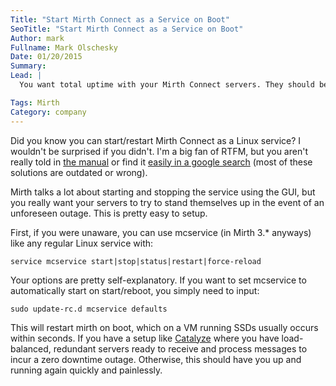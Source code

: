 ```yaml
---
Title: "Start Mirth Connect as a Service on Boot"
SeoTitle: "Start Mirth Connect as a Service on Boot"
Author: mark
Fullname: Mark Olschesky
Date: 01/20/2015
Summary: 
Lead: |
  You want total uptime with your Mirth Connect servers. They should be resilient to the problems that usually beleaguer the cloud. This includes arbitrary reboots. Arbitrary reboots are the currency of the cloud and you should be prepared for them.

Tags: Mirth
Category: company
---
```

Did you know you can start/restart Mirth Connect as a Linux service? I wouldn't be surprised if you didn't. I'm a big fan of RTFM, but you aren't really told in [the manual](http://info.mirth.com/rs/mirthnextgen/images/MConn_v3_0_1_UserGuide.pdf?mkt_tok=3RkMMJWWfF9wsRonuqzPZKXonjHpfsXw7OgvXrHr08Yy0EZ5VunJEUWy2YMHS9Q%2FcOedCQkZHblFnVgPS62nVakNqKEO) or find it [easily in a google search](https://www.google.com/webhp?sourceid=chrome-instant&ion=1&espv=2&es_th=1&ie=UTF-8#q=mirth%20connect%20linux%20service) (most of these solutions are outdated or wrong).

Mirth talks a lot about starting and stopping the service using the GUI, but you really want your servers to try to stand themselves up in the event of an unforeseen outage. This is pretty easy to setup.

First, if you were unaware, you can use mcservice (in Mirth 3.* anyways) like any regular Linux service with:

`service mcservice start|stop|status|restart|force-reload`

Your options are pretty self-explanatory. If you want to set mcservice to automatically start on start/reboot, you simply need to input:

`sudo update-rc.d mcservice defaults`

This will restart mirth on boot, which on a VM running SSDs usually occurs within seconds. If you have a setup like [Catalyze](https://catalyze.io/hl7) where you have load-balanced, redundant servers ready to receive and process messages to incur a zero downtime outage. Otherwise, this should have you up and running again quickly and painlessly.

